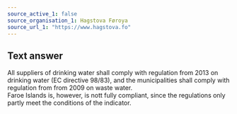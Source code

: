 ```yaml
---
source_active_1: false
source_organisation_1: Hagstova Føroya
source_url_1: "https://www.hagstova.fo"
---
```

## Text answer  
All suppliers of drinking water shall comply with regulation from 2013 on drinking water (EC directive 98/83), and the municipalities shall comply with regulation from from 2009 on waste water.  
Faroe Islands is, however, is nott fully compliant, since the regulations only partly meet the conditions of the indicator.
